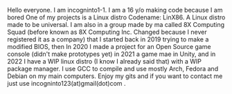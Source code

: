 Hello everyone. I am incogninto1-1. I am a 16 y/o making code because I am bored
One of my projects is a Linux distro Codename: LinX86. A Linux distro made to be
universal. I am also in a group made by ma called 8X Computing Squad 
(before known as 8X Computing Inc. Changed because I never registered it as a company)
that I started back in 2019 trying to make a modified BIOS, then In 2020 I made a
project for an Open Source game console (didn't make prototypes yet) in 2021
a game mae in Unity, and in 2022 I have a WIP linux distro (I know I already said that)
with a WIP package manager. I use GCC to compile and use mostly Arch, Fedora and Debian
on my main computers. Enjoy my gits and if you want to contact me just use 
incogninto123(at)gmail(dot)com .
